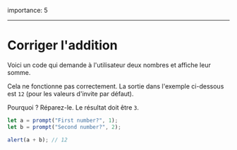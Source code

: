importance: 5

---

# Corriger l'addition

Voici un code qui demande à l'utilisateur deux nombres et affiche leur somme.

Cela ne fonctionne pas correctement. La sortie dans l'exemple ci-dessous est `12` (pour les valeurs d'invite par défaut).

Pourquoi ? Réparez-le. Le résultat doit être `3`.

```js run
let a = prompt("First number?", 1);
let b = prompt("Second number?", 2);

alert(a + b); // 12
```
